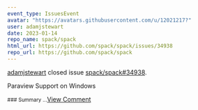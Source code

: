 ```yaml
---
event_type: IssuesEvent
avatar: "https://avatars.githubusercontent.com/u/12021217?"
user: adamjstewart
date: 2023-01-14
repo_name: spack/spack
html_url: https://github.com/spack/spack/issues/34938
repo_url: https://github.com/spack/spack
---
```


<a href='https://github.com/adamjstewart' target='_blank'>adamjstewart</a> closed issue <a href='https://github.com/spack/spack/issues/34938' target='_blank'>spack/spack#34938</a>.

<p>Paraview Support on Windows</p><small>### Summary...</small><a href='https://github.com/spack/spack/issues/34938' target='_blank'>View Comment</a>